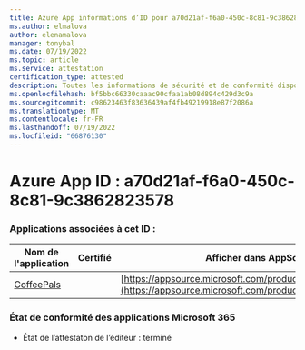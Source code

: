 ```yaml
---
title: Azure App informations d’ID pour a70d21af-f6a0-450c-8c81-9c3862823578
ms.author: elmalova
author: elenamalova
manager: tonybal
ms.date: 07/19/2022
ms.topic: article
ms.service: attestation
certification_type: attested
description: Toutes les informations de sécurité et de conformité disponibles pour a70d21af-f6a0-450c-8c81-9c3862823578.
ms.openlocfilehash: bf5bbc66330caaac90cfaa1ab08d894c429d3c9a
ms.sourcegitcommit: c98623463f83636439af4fb49219918e87f2086a
ms.translationtype: MT
ms.contentlocale: fr-FR
ms.lasthandoff: 07/19/2022
ms.locfileid: "66876130"
---
```

# <a name="azure-app-id-a70d21af-f6a0-450c-8c81-9c3862823578"></a>Azure App ID : a70d21af-f6a0-450c-8c81-9c3862823578


### <a name="apps-associated-with-this-id"></a>Applications associées à cet ID :
| **Nom de l'application** | **Certifié** | **Afficher dans AppSource** |
|--------------|---------------|-----------------------|
| [CoffeePals](../forward/WA200003040.md) |  | [https://appsource.microsoft.com/product/office/WA200003040](https://appsource.microsoft.com/product/office/WA200003040) |

### <a name="microsoft-365-app-compliance-status"></a>État de conformité des applications Microsoft 365
- État de l’attestaton de l’éditeur : terminé
